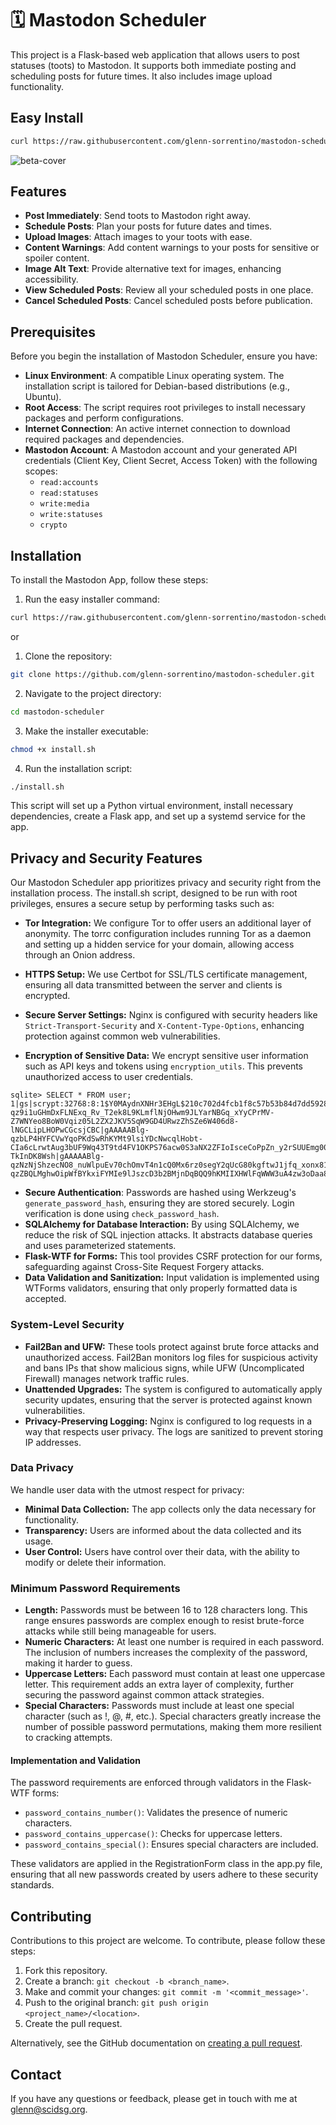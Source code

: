 # 🗓️ Mastodon Scheduler

This project is a Flask-based web application that allows users to post statuses (toots) to Mastodon. It supports both immediate posting and scheduling posts for future times. It also includes image upload functionality.

## Easy Install
```bash
curl https://raw.githubusercontent.com/glenn-sorrentino/mastodon-scheduler/hosted/install.sh | bash
```

![beta-cover](https://github.com/glenn-sorrentino/mastodon-scheduler/assets/28545431/63834369-4613-48d4-bc92-158055e8bda6)

## Features

- **Post Immediately**: Send toots to Mastodon right away.
- **Schedule Posts**: Plan your posts for future dates and times.
- **Upload Images**: Attach images to your toots with ease.
- **Content Warnings**: Add content warnings to your posts for sensitive or spoiler content.
- **Image Alt Text**: Provide alternative text for images, enhancing accessibility.
- **View Scheduled Posts**: Review all your scheduled posts in one place.
- **Cancel Scheduled Posts**: Cancel scheduled posts before publication.

## Prerequisites

Before you begin the installation of Mastodon Scheduler, ensure you have:

- **Linux Environment**: A compatible Linux operating system. The installation script is tailored for Debian-based distributions (e.g., Ubuntu).
- **Root Access**: The script requires root privileges to install necessary packages and perform configurations.
- **Internet Connection**: An active internet connection to download required packages and dependencies.
- **Mastodon Account**: A Mastodon account and your generated API credentials (Client Key, Client Secret, Access Token) with the following scopes:
  -  `read:accounts`
  -  `read:statuses`
  -  `write:media`
  -  `write:statuses`
  -  `crypto`

## Installation

To install the Mastodon App, follow these steps:

1. Run the easy installer command:
```bash
curl https://raw.githubusercontent.com/glenn-sorrentino/mastodon-scheduler/main/install.sh | bash
```
or

1. Clone the repository:
```bash
git clone https://github.com/glenn-sorrentino/mastodon-scheduler.git
```
  
2. Navigate to the project directory:
```bash
cd mastodon-scheduler
```

3. Make the installer executable:

```bash
chmod +x install.sh
```

4. Run the installation script:

```bash
./install.sh
```

This script will set up a Python virtual environment, install necessary dependencies, create a Flask app, and set up a systemd service for the app.

## Privacy and Security Features

Our Mastodon Scheduler app prioritizes privacy and security right from the installation process. The install.sh script, designed to be run with root privileges, ensures a secure setup by performing tasks such as:

- **Tor Integration:** We configure Tor to offer users an additional layer of anonymity. The torrc configuration includes running Tor as a daemon and setting up a hidden service for your domain, allowing access through an Onion address.
- **HTTPS Setup:** We use Certbot for SSL/TLS certificate management, ensuring all data transmitted between the server and clients is encrypted.
- **Secure Server Settings:** Nginx is configured with security headers like `Strict-Transport-Security` and `X-Content-Type-Options`, enhancing protection against common web vulnerabilities.

- **Encryption of Sensitive Data:** We encrypt sensitive user information such as API keys and tokens using `encryption_utils`. This prevents unauthorized access to user credentials.
```
sqlite> SELECT * FROM user;
1|gs|scrypt:32768:8:1$Y0MAydnXNHr3EHgL$210c702d4fcb1f8c57b53b84d7dd5928c39eec4200d1390379c67b6c46d47bf414a13d94b570d281a7c2001843886906bbac930926fac965b47c144d6d524054|gAAAAABlg-qz9i1uGHmDxFLNExq_Rv_T2ek8L9KLmflNjOHwm9JLYarNBGq_xYyCPrMV-Z7WNYeo8BoW0Vqiz05L2ZX2JKV5SqW9GD4URwzZhSZe6W406d8-lNGCLipLHOPwCGcsjCBC|gAAAAABlg-qzbLP4HYFCVwYqoPKdSwRhKYMt9lsiYDcNwcqlHobt-CIa6cLrwtAug3bUF9Wq43T9td4FV1OKPS76acw0S3aNX2ZFIoIsceCoPpZn_y2rSUUEmg00lVnww-TkInDK8Wsh|gAAAAABlg-qzNzNjShzecNO8_nuWlpuEv70chOmvT4n1cQ0Mx6rz0segY2qUcG80kgftwJ1jfq_xonx81MOV5fnhONvk0ELdjzMTNwtySO6MejLwRcrZqvPZ3GId0SnbvTudsNRdkIvk|gAAAAABlg-qzZBQLMghwOipWfBYkxiFYMIe9lJszcD3b2BMjnDqBQQ9hKMIIXHWlFqWWW3uA4zw3oDaa8PUOSA8d1a1eXUN9gNng9UClEdEPdN5onEYJjxQ=
```
- **Secure Authentication**: Passwords are hashed using Werkzeug's `generate_password_hash`, ensuring they are stored securely. Login verification is done using `check_password_hash`.
- **SQLAlchemy for Database Interaction:** By using SQLAlchemy, we reduce the risk of SQL injection attacks. It abstracts database queries and uses parameterized statements.
- **Flask-WTF for Forms:** This tool provides CSRF protection for our forms, safeguarding against Cross-Site Request Forgery attacks.
- **Data Validation and Sanitization:** Input validation is implemented using WTForms validators, ensuring that only properly formatted data is accepted.

### System-Level Security

- **Fail2Ban and UFW:** These tools protect against brute force attacks and unauthorized access. Fail2Ban monitors log files for suspicious activity and bans IPs that show malicious signs, while UFW (Uncomplicated Firewall) manages network traffic rules.
- **Unattended Upgrades:** The system is configured to automatically apply security updates, ensuring that the server is protected against known vulnerabilities.
- **Privacy-Preserving Logging:** Nginx is configured to log requests in a way that respects user privacy. The logs are sanitized to prevent storing IP addresses.

### Data Privacy

We handle user data with the utmost respect for privacy:

- **Minimal Data Collection:** The app collects only the data necessary for functionality.
- **Transparency:** Users are informed about the data collected and its usage.
- **User Control:** Users have control over their data, with the ability to modify or delete their information.

### Minimum Password Requirements

- **Length:** Passwords must be between 16 to 128 characters long. This range ensures passwords are complex enough to resist brute-force attacks while still being manageable for users.
- **Numeric Characters:** At least one number is required in each password. The inclusion of numbers increases the complexity of the password, making it harder to guess.
- **Uppercase Letters:** Each password must contain at least one uppercase letter. This requirement adds an extra layer of complexity, further securing the password against common attack strategies.
- **Special Characters:** Passwords must include at least one special character (such as !, @, #, etc.). Special characters greatly increase the number of possible password permutations, making them more resilient to cracking attempts.

#### Implementation and Validation

The password requirements are enforced through validators in the Flask-WTF forms:

- `password_contains_number()`: Validates the presence of numeric characters.
- `password_contains_uppercase()`: Checks for uppercase letters.
- `password_contains_special()`: Ensures special characters are included.

These validators are applied in the RegistrationForm class in the app.py file, ensuring that all new passwords created by users adhere to these security standards.

## Contributing

Contributions to this project are welcome. To contribute, please follow these steps:

1. Fork this repository.
2. Create a branch: `git checkout -b <branch_name>`.
3. Make and commit your changes: `git commit -m '<commit_message>'`.
4. Push to the original branch: `git push origin <project_name>/<location>`.
5. Create the pull request.

Alternatively, see the GitHub documentation on [creating a pull request](https://help.github.com/articles/creating-a-pull-request/).

## Contact

If you have any questions or feedback, please get in touch with me at glenn@scidsg.org.

